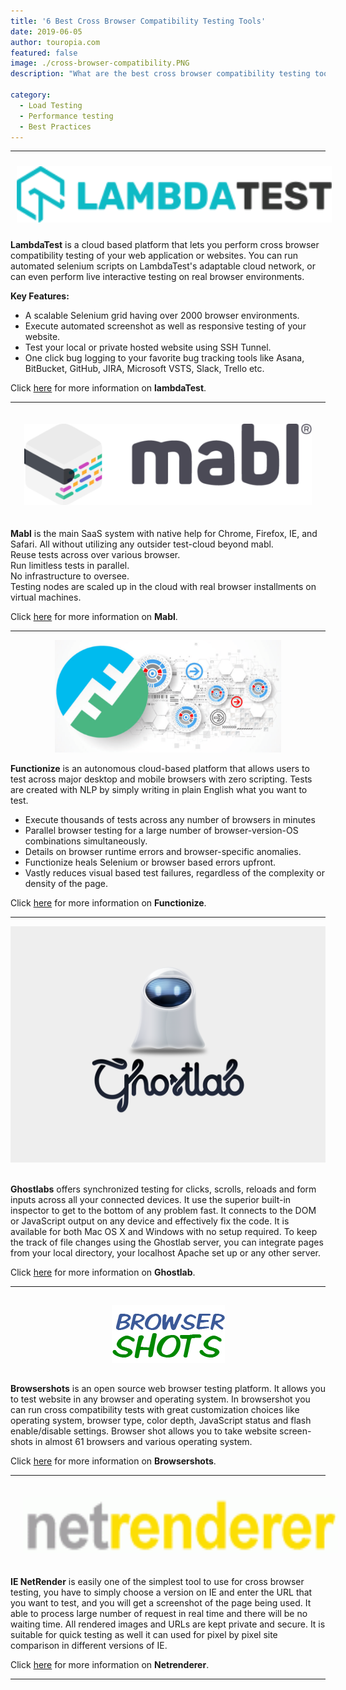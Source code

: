 ```yaml
---
title: '6 Best Cross Browser Compatibility Testing Tools'
date: 2019-06-05
author: touropia.com
featured: false
image: ./cross-browser-compatibility.PNG
description: "What are the best cross browser compatibility testing tools? Here is a..." 

category:
  - Load Testing
  - Performance testing
  - Best Practices
---
```



<div class="entry-content">
<hr>
<img src="./lambdatest.svg" style="height: 90px;display: inline-block;padding: 10px;" alt="lambda-test best testing tool">
<p >
<b>LambdaTest</b> is a cloud based platform that lets you perform cross browser compatibility testing of your web application or websites. You can run automated selenium scripts on LambdaTest's adaptable cloud network, or can even perform live interactive testing on real browser environments.
</p>
<p >
<b>Key Features:</b>
</p>
<ul >
<li>A scalable Selenium grid having over 2000 browser environments.</li>
<li>Execute automated screenshot as well as responsive testing of your website.</li>
<li>Test your local or private hosted website using SSH Tunnel.</li>
<li>One click bug logging to your favorite bug tracking tools like Asana, BitBucket, GitHub, JIRA, Microsoft VSTS, Slack, Trello etc.</li>
</ul>
<p >Click <a href="https://www.lambdatest.com/" target="_blank">here</a> for more information on <b>lambdaTest</b>.</p>
<hr>
<center> <img src="./mabl.svg" style="height: 130px;display: inline-block;padding: 20px;" alt="mabl - best testing tool"></center>
<p >
<b>Mabl</b> is the main SaaS system with native help for Chrome, Firefox, IE, and Safari. All without utilizing any outsider test-cloud beyond mabl.<br>
Reuse tests across over various browser.<br>
Run limitless tests in parallel.<br>
No infrastructure to oversee.<br>
Testing nodes are scaled up in the cloud with real browser installments on virtual machines.
</p>
<p >Click <a href="https://www.mabl.com/" target="_blank">here</a> for more information on <b>Mabl</b>.</p>
<hr>
<center><img src="./functionize.PNG" style="height: 180px" alt="functionize - best testing tool"></center>
<p >
<b>Functionize</b> is an autonomous cloud-based platform that allows users to test across major desktop and mobile browsers with zero scripting. Tests are created with NLP by simply writing in plain English what you want to test.
</p>
<ul >
<li>Execute thousands of tests across any number of browsers in minutes</li>
<li>Parallel browser testing for a large number of browser-version-OS combinations simultaneously.</li>
<li>Details on browser runtime errors and browser-specific anomalies.</li>
<li>Functionize heals Selenium or browser based errors upfront.</li>
<li>Vastly reduces visual based test failures, regardless of the complexity or density of the page.</li>
</ul>
<p >Click <a href="https://www.functionize.com/" target="_blank">here</a> for more information on <b>Functionize</b>.</p>
<hr>
<center><img src="./ghostlab.png" style="" alt="ghostlab - best testing tool" title="ghostlab - best testing tool"></center>
    <br>
<p >
<b>Ghostlabs</b> offers synchronized testing for clicks, scrolls, reloads and form inputs across all your connected devices. It use the superior built-in inspector to get to the bottom of any problem fast. It connects to the DOM or JavaScript output on any device and effectively fix the code. It is available for both Mac OS X and Windows with no setup required. To keep the track of file changes using the Ghostlab server, you can integrate pages from your local directory, your localhost Apache set up or any other server.
</p>
<p >Click <a href="https://www.vanamco.com/ghostlab/" target="_blank">here</a> for more information on <b>Ghostlab</b>.</p>
<hr>
<center><img src="./browsershots.png" style="height:;inline-block;padding: 15px;" alt="browsershots - best testing tool" title="browsershots - best testing tool"></center>
<p >
<b>Browsershots</b> is an open source web browser testing platform. It allows you to test website in any browser and operating system. In browsershot you can run cross compatibility tests with great customization choices like operating system, browser type, color depth, JavaScript status and flash enable/disable settings. Browser shot allows you to take website screen-shots in almost 61 browsers and various operating system.
</p>
<p >Click <a href="http://browsershots.org/" target="_blank">here</a> for more information on <b>Browsershots</b>.</p>
<hr>
<p class="blog content"></p>
<center>
<img src="./netrenderer.gif" style="height: 90px;inline-block;padding: 20px;" alt="netrender - best testing tool" title="netrender - best testing tool">
</center>
<p >
<b>IE NetRender</b> is easily one of the simplest tool to use for cross browser testing, you have to simply choose a version on IE and enter the URL that you want to test, and you will get a screenshot of the page being used. It able to process large number of request in real time and there will be no waiting time. All rendered images and URLs are kept private and secure. It is suitable for quick testing as well it can used for pixel by pixel site comparison in different versions of IE.
</p>
<p >Click <a href="https://netrenderer.com/" target="_blank">here</a> for more information on <b>Netrenderer</b>.</p>
<hr>
</div>
